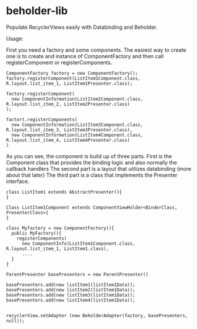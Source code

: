 # beholder-lib

Populate RecyclerViews easily with Databinding and Beholder.


Usage:

First you need a factory and some components. The easiest way to create one is to create and instance of ComponentFactory and then call registerComponent or registerComponents.

```
ComponentFactory factory = new ComponentFactory();
factory.registerComponent(ListItem1Component.class, R.layout.list_item_1, ListItem1Presenter.class);

factory.registerComponent(
  new ComponentInformation(ListItem2Component.class, R.layout.list_item_2, ListItem2Presenter.class)
);

factort.registerComponents(
  new ComponentInformation(ListItem3Component.class, R.layout.list_item_3, ListItem3Presenter.class),
  new ComponentInformation(ListItem4Component.class, R.layout.list_item_4, ListItem4Presenter.class)
)
```
As you can see, the component is build up of three parts. First is the Component class that provides the binding logic and also normally the callback handlers
The second part is a layout that utilizes databinding (more about that later)
The third part is a class that implements the Presenter interface.



```
class ListItem1 extends AbstractPresenter(){
}

Class ListItem1Component extends ComponentViewHolder<BinderClass, PresenterClass>{
}

class Myfactory = new ComponentFactory(){
  public MyFactory(){
    registerComponents(
      new ComponentInfo(ListItem1Component.class, R.layout.list_item_1, ListItem1.class),
      ....
  }
}

ParentPresenter basePresenters = new ParentPresenter()

basePresenters.add(new listItem1(listItem1Data));
basePresenters.add(new listItem2(listItem1Data));
basePresenters.add(new listItem3(listItem1Data));
basePresenters.add(new listItem4(listItem1Data));


recyclerView.setAdapter (new BeholderAdapter(factory, basePresenters, null));
```

